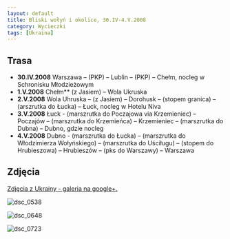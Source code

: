 ```yaml
---
layout: default
title: Bliski wołyń i okolice, 30.IV-4.V.2008
category: Wycieczki
tags: [Ukraina]
---
```


Trasa
-----

* **30.IV.2008** Warszawa – (PKP) – Lublin – (PKP) – Chełm, nocleg w Schronisku Młodzieżowym
* **1.V.2008** Chełm** (z Jasiem) – Wola Ukruska
* **2.V.2008** Wola Uhruska – (z Jasiem) – Dorohusk – (stopem granica) – (arszrutka do Łucka) – Łuck, nocleg w Hotelu Niva
* **3.V.2008** Łuck - (marszrutka do Poczajowa via Krzemieniec) – Poczajów – (marszrutka do Krzemieńca) – Krzemieniec – (marszrutka do Dubna) – Dubno, gdzie nocleg
* **4.V.2008** Dubno - (marszrutka do Łucka) – (marszrutka do Włodzimierza Wołyńskiego) – (marszrutka do Uściługu) – (stopem do Hrubieszowa) – Hrubieszów – (pks do Warszawy) – Warszawa

Zdjęcia
-------

[Zdjęcia z Ukrainy - galeria na google+.](https://plus.google.com/photos/+TomekKobyli%C5%84ski/albums/5196639624749068625?banner=pwa&sort=1)

![dsc_0538](https://cloud.githubusercontent.com/assets/1532732/3012739/8cfdb07c-df3d-11e3-8cf3-53ee74b8f657.JPG)

![dsc_0648](https://cloud.githubusercontent.com/assets/1532732/3012740/8dda5d42-df3d-11e3-996c-ceafbedf6517.JPG)

![dsc_0723](https://cloud.githubusercontent.com/assets/1532732/3012741/8e913472-df3d-11e3-83e0-be15d1053119.JPG)


